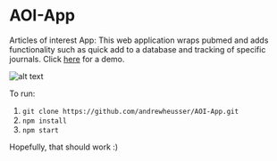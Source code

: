 # AOI-App
Articles of interest App: This web application wraps pubmed and adds functionality such as quick add to a database and tracking of specific journals.  Click [here](http://articlesofinterest.herokuapp.com) for a demo.

![alt text](https://github.com/andrewheusser/AOI-App/blob/master/screenshot.png "Pubmed search example")


To run:

1. `git clone https://github.com/andrewheusser/AOI-App.git`
2. `npm install`
3. `npm start`

Hopefully, that should work :)
